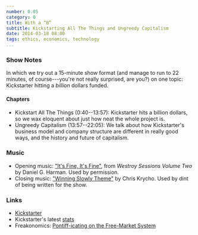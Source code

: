 ```yaml
---
number: 0.05
category: 0
title: With a “B”
subtitle: Kickstarting All The Things and Ungreedy Capitalism
date: 2014-03-18 08:00
tags: ethics, economics, technology
...
```


### Show Notes

In which we try out a 15-minute show format (and manage to run to 22 minutes, of
course---you're not really surprised, are you?) on one topic: Kickstarter
hitting a *billion* dollars funded.

#### Chapters

  - Kickstart All The Things (0:40--13:57): Kickstarter hits a billion dollars,
    so we wax eloquent about just how neat the whole project is.
  - Ungreedy Capitalism (13:57--22:05): We talk about how Kickstarter's business
    model and company structure are different in really good ways, and the
    history and future of capitalism.

### Music

  - Opening music: ["It's Fine, It's Fine"], from _Westroy Sessions Volume Two_
    by Daniel G. Harman. Used by permission.
  - Closing music: ["Winning Slowly Theme"] by Chris Krycho. Used by dint of
    being written for the show.

["It's Fine, It's Fine"]: //thetroublestarts.bandcamp.com/track/its-fine-its-fine
["Winning Slowly Theme"]: //soundcloud.com/chriskrycho/winning-slowly

### Links

  - [Kickstarter]
  - Kickstarter's latest [stats]
  - Freakonomics: [Pontiff-icating on the Free-Market System][freakonomics]

[Kickstarter]: //kickstarter.com/
[stats]: //kickstarter.com/help/stats
[freakonomics]: //freakonomics.com/2013/12/19/pontiff-icating-on-the-free-market-system-a-new-freakonomics-radio-podcast/

